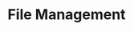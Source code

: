 ---
sidebar_position: 7
slug: /guides/file-management
title: 'File Management'
sidebar: documentationSidebar
---